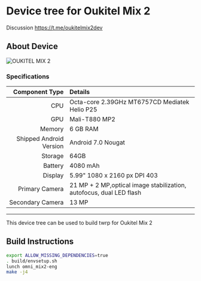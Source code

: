 # Device tree for Oukitel Mix 2
Discussion https://t.me/oukitelmix2dev

## About Device

![OUKITEL MIX 2](https://www.oukitelcentral.com/wp-content/uploads/2017/11/oukitel-mix-2.png)

### Specifications

Component Type | Details
-------:|:-------------------------
CPU     | Octa-core 2.39GHz MT6757CD Mediatek Helio P25
GPU     | Mali-T880 MP2
Memory  | 6 GB RAM
Shipped Android Version | 	Android 7.0 Nougat
Storage | 64GB
Battery | 4080 mAh
Display | 5.99" 1080 x 2160 px DPI 403
Primary Camera | 21 MP + 2 MP,optical image stabilization, autofocus, dual LED flash
Secondary Camera | 13 MP

---

This device tree can be used to build twrp for Oukitel Mix 2


## Build Instructions
```sh
export ALLOW_MISSING_DEPENDENCIES=true
. build/envsetup.sh
lunch omni_mix2-eng
make -j4
```
